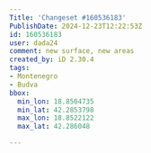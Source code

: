 ```yaml
---
Title: 'Changeset #160536183'
PublishDate: 2024-12-23T12:22:53Z
id: 160536183
user: dada24
comment: new surface, new areas
created_by: iD 2.30.4
tags:
- Montenegro
- Budva
bbox:
  min_lon: 18.8504735
  min_lat: 42.2853798
  max_lon: 18.8522122
  max_lat: 42.286048

---
```

